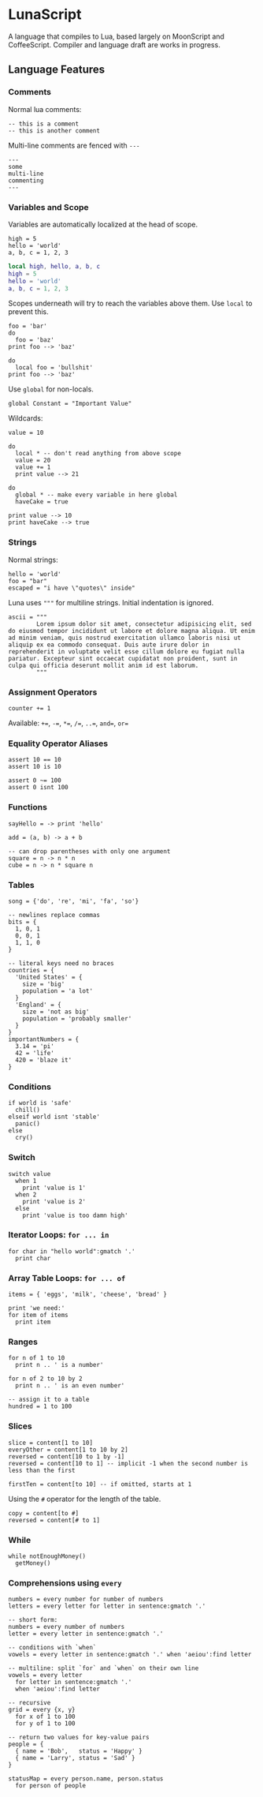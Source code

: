# LunaScript

A language that compiles to Lua, based largely on MoonScript and CoffeeScript. Compiler and language draft are works in progress.

## Language Features

### Comments
Normal lua comments:
```moon
-- this is a comment
-- this is another comment
```

Multi-line comments are fenced with `---`
```moon
---
some
multi-line
commenting
---
```

### Variables and Scope
Variables are automatically localized at the head of scope.
```moon
high = 5
hello = 'world'
a, b, c = 1, 2, 3
```
```lua
local high, hello, a, b, c
high = 5
hello = 'world'
a, b, c = 1, 2, 3
```

Scopes underneath will try to reach the variables above them. Use `local` to prevent this.
```moon
foo = 'bar'
do
  foo = 'baz'
print foo --> 'baz'

do
  local foo = 'bullshit'
print foo --> 'baz'
```

Use `global` for non-locals.
```moon
global Constant = "Important Value"
```

Wildcards:
```moon
value = 10

do
  local * -- don't read anything from above scope
  value = 20
  value += 1
  print value --> 21

do
  global * -- make every variable in here global
  haveCake = true

print value --> 10
print haveCake --> true
```

### Strings
Normal strings:
```moon
hello = 'world'
foo = "bar"
escaped = "i have \"quotes\" inside"
```

Luna uses `"""` for multiline strings. Initial indentation is ignored.
```moon
ascii = """
        Lorem ipsum dolor sit amet, consectetur adipisicing elit, sed do eiusmod tempor incididunt ut labore et dolore magna aliqua. Ut enim ad minim veniam, quis nostrud exercitation ullamco laboris nisi ut aliquip ex ea commodo consequat. Duis aute irure dolor in reprehenderit in voluptate velit esse cillum dolore eu fugiat nulla pariatur. Excepteur sint occaecat cupidatat non proident, sunt in culpa qui officia deserunt mollit anim id est laborum.
        """
```

### Assignment Operators
```moon
counter += 1
```

Available: `+=`, `-=`, `*=`, `/=`, `..=`, `and=`, `or=`

### Equality Operator Aliases
```moon
assert 10 == 10
assert 10 is 10

assert 0 ~= 100
assert 0 isnt 100
```

### Functions
```moon
sayHello = -> print 'hello'

add = (a, b) -> a + b

-- can drop parentheses with only one argument
square = n -> n * n
cube = n -> n * square n
```

### Tables
```moon
song = {'do', 're', 'mi', 'fa', 'so'}

-- newlines replace commas
bits = {
  1, 0, 1
  0, 0, 1
  1, 1, 0
}

-- literal keys need no braces
countries = {
  'United States' = {
    size = 'big'
    population = 'a lot'
  }
  'England' = {
    size = 'not as big'
    population = 'probably smaller'
  }
}
importantNumbers = {
  3.14 = 'pi'
  42 = 'life'
  420 = 'blaze it'
}
```

### Conditions
```moon
if world is 'safe'
  chill()
elseif world isnt 'stable'
  panic()
else
  cry()
```

### Switch
```moon
switch value
  when 1
    print 'value is 1'
  when 2
    print 'value is 2'
  else
    print 'value is too damn high'
```

### Iterator Loops: `for ... in`
```moon
for char in "hello world":gmatch '.'
  print char
```

### Array Table Loops: `for ... of`
```moon
items = { 'eggs', 'milk', 'cheese', 'bread' }

print 'we need:'
for item of items
  print item
```

### Ranges
```moon
for n of 1 to 10
  print n .. ' is a number'

for n of 2 to 10 by 2
  print n .. ' is an even number'

-- assign it to a table
hundred = 1 to 100
```

### Slices
```moon
slice = content[1 to 10]
everyOther = content[1 to 10 by 2]
reversed = content[10 to 1 by -1]
reversed = content[10 to 1] -- implicit -1 when the second number is less than the first

firstTen = content[to 10] -- if omitted, starts at 1
```

Using the `#` operator for the length of the table.
```moon
copy = content[to #]
reversed = content[# to 1]
```

### While
```moon
while notEnoughMoney()
  getMoney()
```

### Comprehensions using `every`
```moon
numbers = every number for number of numbers
letters = every letter for letter in sentence:gmatch '.'

-- short form:
numbers = every number of numbers
letter = every letter in sentence:gmatch '.'

-- conditions with `when`
vowels = every letter in sentence:gmatch '.' when 'aeiou':find letter

-- multiline: split `for` and `when` on their own line
vowels = every letter
  for letter in sentence:gmatch '.'
  when 'aeiou':find letter

-- recursive
grid = every {x, y}
  for x of 1 to 100
  for y of 1 to 100

-- return two values for key-value pairs
people = {
  { name = 'Bob',   status = 'Happy' }
  { name = 'Larry', status = 'Sad' }
}

statusMap = every person.name, person.status
  for person of people
```
